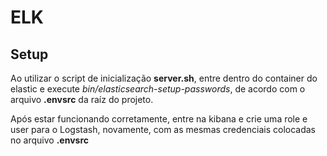 # ELK

## Setup
Ao utilizar o script de inicialização **server.sh**, entre dentro do container do
elastic e execute *bin/elasticsearch-setup-passwords*, de acordo com o arquivo
**.envsrc** da raíz do projeto.

Após estar funcionando corretamente, entre na kibana e crie uma role e user para 
o Logstash, novamente, com as mesmas credenciais colocadas no arquivo **.envsrc**